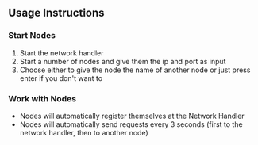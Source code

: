 ## Usage Instructions

### Start Nodes
1. Start the network handler
2. Start a number of nodes and give them the ip and port as input
3. Choose either to give the node the name of another node or just press enter if you don't want to

### Work with Nodes
* Nodes will automatically register themselves at the Network Handler
* Nodes will automatically send requests every 3 seconds (first to the network handler, then to another node)